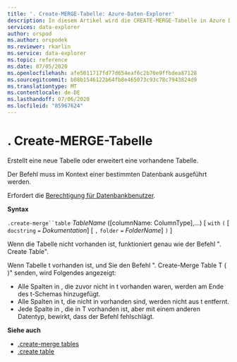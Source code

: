 ```yaml
---
title: '. Create-MERGE-Tabelle: Azure-Daten-Explorer'
description: In diesem Artikel wird die CREATE-MERGE-Tabelle in Azure Daten-Explorer beschrieben.
services: data-explorer
author: orspod
ms.author: orspodek
ms.reviewer: rkarlin
ms.service: data-explorer
ms.topic: reference
ms.date: 07/05/2020
ms.openlocfilehash: afe5011717fd77d654eaf6c2b70e9ffbdea87128
ms.sourcegitcommit: b08b1546122b64fb8e465073c93c78c7943824d9
ms.translationtype: MT
ms.contentlocale: de-DE
ms.lasthandoff: 07/06/2020
ms.locfileid: "85967624"
---
```

# <a name="create-merge-table"></a>. Create-MERGE-Tabelle

Erstellt eine neue Tabelle oder erweitert eine vorhandene Tabelle. 

Der Befehl muss im Kontext einer bestimmten Datenbank ausgeführt werden. 

Erfordert die [Berechtigung für Datenbankbenutzer](../management/access-control/role-based-authorization.md).

**Syntax**

`.create-merge``table` *TableName* ([columnName: ColumnType],...)  [ `with` `(` [ `docstring` `=` *Dokumentation*] [ `,` `folder` `=` *FolderName*] `)` ]

Wenn die Tabelle nicht vorhanden ist, funktioniert genau wie der Befehl ". Create Table".

Wenn Tabelle t vorhanden ist, und Sie den Befehl ". Create-Merge Table T ( <columns specification> )" senden, wird Folgendes angezeigt:

* Alle Spalten in <columns specification> , die zuvor nicht in t vorhanden waren, werden am Ende des t-Schemas hinzugefügt.
* Alle Spalten in t, die nicht in vorhanden sind, <columns specification> werden nicht aus t entfernt.
* Jede Spalte in <columns specification> , die in T vorhanden ist, aber mit einem anderen Datentyp, bewirkt, dass der Befehl fehlschlägt.

**Siehe auch**

* [.create-merge tables](create-merge-tables-command.md)
* [.create table](create-table-command.md)
